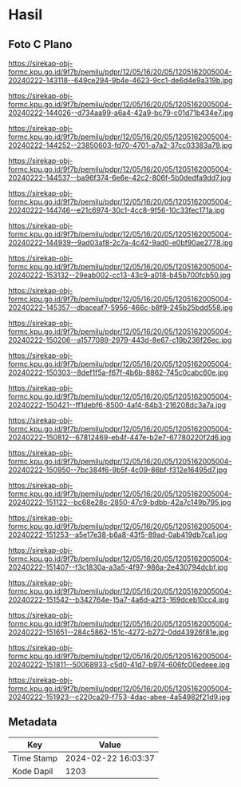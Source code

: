 # Hasil

## Foto C Plano

https://sirekap-obj-formc.kpu.go.id/9f7b/pemilu/pdpr/12/05/16/20/05/1205162005004-20240222-143118--649ce294-9b4e-4623-9cc1-de6d4e9a319b.jpg

https://sirekap-obj-formc.kpu.go.id/9f7b/pemilu/pdpr/12/05/16/20/05/1205162005004-20240222-144026--d734aa99-a6a4-42a9-bc79-c01d71b434e7.jpg

https://sirekap-obj-formc.kpu.go.id/9f7b/pemilu/pdpr/12/05/16/20/05/1205162005004-20240222-144252--23850603-fd70-4701-a7a2-37cc03383a79.jpg

https://sirekap-obj-formc.kpu.go.id/9f7b/pemilu/pdpr/12/05/16/20/05/1205162005004-20240222-144537--ba96f374-6e6e-42c2-806f-5b0dedfa9dd7.jpg

https://sirekap-obj-formc.kpu.go.id/9f7b/pemilu/pdpr/12/05/16/20/05/1205162005004-20240222-144746--e21c6974-30c1-4cc8-9f56-10c33fec171a.jpg

https://sirekap-obj-formc.kpu.go.id/9f7b/pemilu/pdpr/12/05/16/20/05/1205162005004-20240222-144939--9ad03af8-2c7a-4c42-9ad0-e0bf90ae2778.jpg

https://sirekap-obj-formc.kpu.go.id/9f7b/pemilu/pdpr/12/05/16/20/05/1205162005004-20240222-153132--29eab002-cc13-43c9-a018-b45b700fcb50.jpg

https://sirekap-obj-formc.kpu.go.id/9f7b/pemilu/pdpr/12/05/16/20/05/1205162005004-20240222-145357--dbaceaf7-5956-466c-b8f9-245b25bdd558.jpg

https://sirekap-obj-formc.kpu.go.id/9f7b/pemilu/pdpr/12/05/16/20/05/1205162005004-20240222-150206--a1577089-2979-443d-8e67-c19b236f26ec.jpg

https://sirekap-obj-formc.kpu.go.id/9f7b/pemilu/pdpr/12/05/16/20/05/1205162005004-20240222-150303--8def1f5a-f67f-4b6b-8862-745c0cabc60e.jpg

https://sirekap-obj-formc.kpu.go.id/9f7b/pemilu/pdpr/12/05/16/20/05/1205162005004-20240222-150421--ff1debf6-8500-4af4-84b3-216208dc3a7a.jpg

https://sirekap-obj-formc.kpu.go.id/9f7b/pemilu/pdpr/12/05/16/20/05/1205162005004-20240222-150812--67812469-eb4f-447e-b2e7-67780220f2d6.jpg

https://sirekap-obj-formc.kpu.go.id/9f7b/pemilu/pdpr/12/05/16/20/05/1205162005004-20240222-150950--7bc384f6-9b5f-4c09-86bf-f312e16495d7.jpg

https://sirekap-obj-formc.kpu.go.id/9f7b/pemilu/pdpr/12/05/16/20/05/1205162005004-20240222-151122--bc68e28c-2850-47c9-bdbb-42a7c149b795.jpg

https://sirekap-obj-formc.kpu.go.id/9f7b/pemilu/pdpr/12/05/16/20/05/1205162005004-20240222-151253--a5e17e38-b6a8-43f5-89ad-0ab419db7ca1.jpg

https://sirekap-obj-formc.kpu.go.id/9f7b/pemilu/pdpr/12/05/16/20/05/1205162005004-20240222-151407--f3c1830a-a3a5-4f97-986a-2e430794dcbf.jpg

https://sirekap-obj-formc.kpu.go.id/9f7b/pemilu/pdpr/12/05/16/20/05/1205162005004-20240222-151542--b342764e-15a7-4a6d-a2f3-169dceb10cc4.jpg

https://sirekap-obj-formc.kpu.go.id/9f7b/pemilu/pdpr/12/05/16/20/05/1205162005004-20240222-151651--284c5862-151c-4272-b272-0dd43926f81e.jpg

https://sirekap-obj-formc.kpu.go.id/9f7b/pemilu/pdpr/12/05/16/20/05/1205162005004-20240222-151811--50068933-c5d0-41d7-b974-606fc00edeee.jpg

https://sirekap-obj-formc.kpu.go.id/9f7b/pemilu/pdpr/12/05/16/20/05/1205162005004-20240222-151923--c220ca29-f753-4dac-abee-4a54982f21d9.jpg


## Metadata

| Key        | Value               |
| ---------- | ------------------- |
| Time Stamp | 2024-02-22 16:03:37 |
| Kode Dapil | 1203                |



